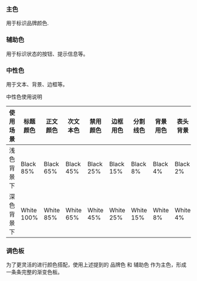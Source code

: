 

### 主色

用于标识品牌颜色.

<ot-row-group>
    <ot-color-card value="#207FF6" name="Primary Color" white-array black-array round></ot-color-card>
    <ot-color-card value="#4D99FB" name="Primary Color-Hover" white-array black-array round></ot-color-card>
    <ot-color-card value="#1D72DD" name="Primary Color-Click" white-array black-array round></ot-color-card>
    <ot-color-card value="#A6CCFB" name="Primary Color-Disabled" white-array black-array round></ot-color-card>
</ot-row-group>

### 辅助色

用于标识状态的按钮、提示信息等。

<ot-row-group>
    <ot-color-card value="#37C385" name="Success Color" white-array black-array round></ot-color-card>
    <ot-color-card value="#FF5252" name="Danger Color" white-array black-array round></ot-color-card>
    <ot-color-card value="#FFCC00" name="Warning Color" white-array black-array round></ot-color-card>
    <ot-color-card value="#36AEFB" name="Info Color" white-array black-array round></ot-color-card>
</ot-row-group>

### 中性色

用于文本、背景、边框等。

<ot-row-group :flex="false">
    <ot-color-card value="#FFFFFF" name="Grey Color" white-array :black-array="[0, 2, 4, 8, 15, 25, 45, 65, 85, 100]" round horizontal>
    </ot-color-card>
</ot-row-group>

中性色使用说明

| 使用场景 | 标题颜色 | 正文颜色 | 次文本色 | 禁用颜色 | 边框用色 | 分割线色 | 背景用色 | 表头背景 |
| --- | --- | --- | --- | --- | --- | --- | --- | --- |
| 浅色背景下 | Black 85% | Black 65% | Black 45% | Black 25% | Black 15% | Black 8% | Black 4% | Black 2% |
| 深色背景下 | White 100% | White 85% | White 65% | White 45% | White 25% | White 15% | White 8% | White 4% |


### 调色板

为了更灵活的进行颜色搭配，使用上述提到的 品牌色 和 辅助色 作为主色，形成一条条完整的渐变色板。

<ot-row-group>
    <ot-color-card value="#207FF6" name="Primary Color" round></ot-color-card>
    <ot-color-card value="#37C385" name="Success Color" round></ot-color-card>
    <ot-color-card value="#FF5252" name="Danger Color" round></ot-color-card>
    <ot-color-card value="#FFCC00" name="Warning Color" round></ot-color-card>
    <ot-color-card value="#36AEFB" name="Info Color" round></ot-color-card>
</ot-row-group>

